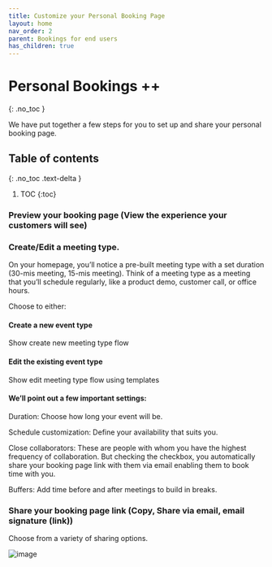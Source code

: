 ```yaml
---
title: Customize your Personal Booking Page
layout: home
nav_order: 2
parent: Bookings for end users
has_children: true
---
```


# Personal Bookings ++
{: .no_toc }

We have put together a few steps for you to set up and share your personal booking page.

## Table of contents
{: .no_toc .text-delta }

1. TOC
{:toc}

### Preview your booking page (View the experience your customers will see) ###

### Create/Edit a meeting type. ###

On your homepage, you’ll notice a pre-built meeting type with a set duration (30-mis meeting, 15-mis meeting). Think of a meeting type as a meeting that you’ll schedule regularly, like a product demo, customer call, or office hours.

Choose to either:

#### Create a new event type ####
Show create new meeting type flow

#### Edit the existing event type ####
Show edit meeting type flow using templates

#### We’ll point out a few important settings: ####

Duration: Choose how long your event will be.

Schedule customization: Define your availability that suits you.

Close collaborators: These are people with whom you have the highest frequency of collaboration. But checking the checkbox, you automatically share your booking page link with them via email enabling them to book time with you.

Buffers: Add time before and after meetings to build in breaks.

### Share your booking page link (Copy, Share via email, email signature (link)) ###

Choose from a variety of sharing options.

![image](https://github.com/pritika-royc/Microsoft-Bookings/assets/153553282/bbabbd27-8d9e-4b6e-b8fd-8f22ff94a486)


